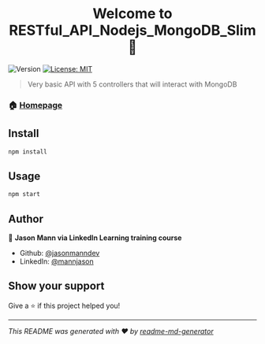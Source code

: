 <h1 align="center">Welcome to RESTful_API_Nodejs_MongoDB_Slim 👋</h1>
<p>
  <img alt="Version" src="https://img.shields.io/badge/version-1.0.0-blue.svg?cacheSeconds=2592000" />
  <a href="#" target="_blank">
    <img alt="License: MIT" src="https://img.shields.io/badge/License-MIT-yellow.svg" />
  </a>
</p>

> Very basic API with 5 controllers that will interact with MongoDB

### 🏠 [Homepage](https://github.com/jasonmanndev/RESTful_API_Nodejs_MongoDB_Slim)

## Install

```sh
npm install
```

## Usage

```sh
npm start
```

## Author

👤 **Jason Mann via LinkedIn Learning training course**

* Github: [@jasonmanndev](https://github.com/jasonmanndev)
* LinkedIn: [@mannjason](https://linkedin.com/in/mannjason)

## Show your support

Give a ⭐️ if this project helped you!

***
_This README was generated with ❤️ by [readme-md-generator](https://github.com/kefranabg/readme-md-generator)_
